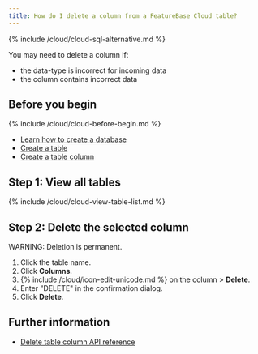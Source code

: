 ```yaml
---
title: How do I delete a column from a FeatureBase Cloud table?
---
```

{% include /cloud/cloud-sql-alternative.md %}

You may need to delete a column if:
* the data-type is incorrect for incoming data
* the column contains incorrect data

## Before you begin

{% include /cloud/cloud-before-begin.md %}
* [Learn how to create a database](/cloud/cloud-databases/cloud-db-create)
* [Create a table](/cloud/cloud-tables/cloud-table-create)
* [Create a table column](/cloud/cloud-tables/cloud-table-add-column)

## Step 1: View all tables

{% include /cloud/cloud-view-table-list.md %}

## Step 2: Delete the selected column

WARNING: Deletion is permanent.

1. Click the table name.
2. Click **Columns**.
3. {% include /cloud/icon-edit-unicode.md %} on the column > **Delete**.
5. Enter "DELETE" in the confirmation dialog.
6. Click **Delete**.

## Further information

* [Delete table column API reference](https://api-docs-featurebase-cloud.redoc.ly/v2#operation/deletetableColumn)
